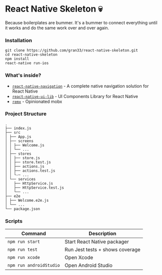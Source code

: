 # React Native Skeleton 💀

Because boilerplates are bummer.
It's a bummer to connect everything until it works and do the same work over and over again.

### Installation

```
git clone https://github.com/gran33/react-native-skeleton.git
cd react-native-skeleton
npm install
react-native run-ios
```

### What's inside?

* [`react-native-navigation`](https://github.com/wix/react-native-navigation) - A complete native navigation solution for React Native
* [`react-native-ui-lib`](https://github.com/wix/react-native-ui-lib) - UI Components Library for React Native
* [`remx`](https://github.com/wix/remx) - Opinionated mobx

### Project Structure

```
.
├── index.js            
├── src
│ ├── App.js
│ ├── screens
│ │ ├── Welcome.js
│ │ └── ...
│ ├── stores 
│ │ ├── store.js
│ │ ├── store.test.js
│ │ ├── actions.js
│ │ ├── actions.test.js
│ │ └-─ ...
│ └── services           
│   ├── HttpService.js
│   ├── HttpService.test.js
│   └── ...
├── e2e
│ ├── Welcome.e2e.js
│ └── ...
└── package.json
```

### Scripts

Command       |         Description
---------------|-----------
`npm run start` | Start React Native packager
`npm run test` | Run Jest tests + shows coverage
`npm run xcode` | Open Xcode
`npm run androidStudio` | Open Android Studio


